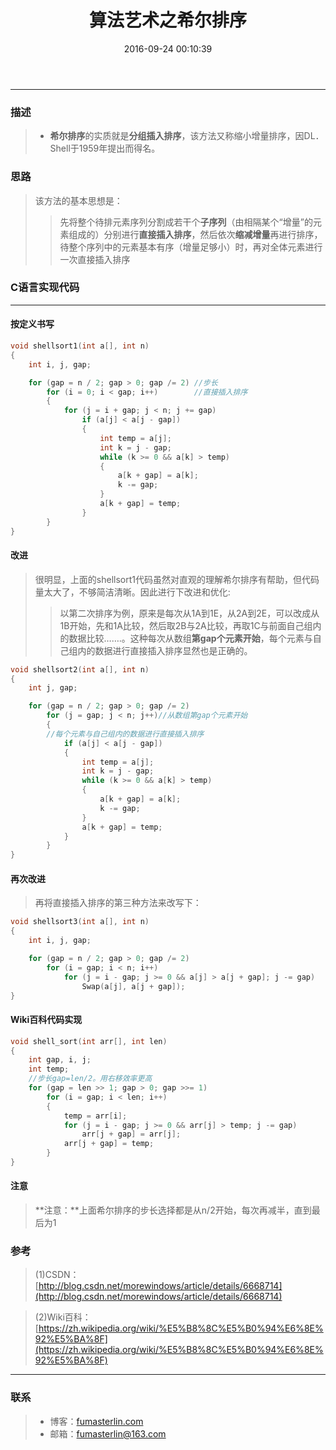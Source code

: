 ﻿---
title: 算法艺术之希尔排序
date: 2016-09-24 00:10:39
tags:
- 算法
---
------


### 描述
> - **希尔排序**的实质就是**分组插入排序**，该方法又称缩小增量排序，因DL．Shell于1959年提出而得名。
<!--more-->



### 思路

> 该方法的基本思想是：
>>先将整个待排元素序列分割成若干个**子序列**（由相隔某个“增量”的元素组成的）分别进行**直接插入排序**，然后依次**缩减增量**再进行排序，待整个序列中的元素基本有序（增量足够小）时，再对全体元素进行一次直接插入排序


### C语言实现代码


----------


#### 按定义书写
```c
void shellsort1(int a[], int n)
{
	int i, j, gap;

	for (gap = n / 2; gap > 0; gap /= 2) //步长  
		for (i = 0; i < gap; i++)        //直接插入排序  
		{
			for (j = i + gap; j < n; j += gap)
				if (a[j] < a[j - gap])
				{
					int temp = a[j];
					int k = j - gap;
					while (k >= 0 && a[k] > temp)
					{
						a[k + gap] = a[k];
						k -= gap;
					}
					a[k + gap] = temp;
				}
		}
}
```
#### 改进

> 很明显，上面的shellsort1代码虽然对直观的理解希尔排序有帮助，但代码量太大了，不够简洁清晰。因此进行下改进和优化:
>> 以第二次排序为例，原来是每次从1A到1E，从2A到2E，可以改成从1B开始，先和1A比较，然后取2B与2A比较，再取1C与前面自己组内的数据比较…….。这种每次从数组**第gap个元素开始**，每个元素与自己组内的数据进行直接插入排序显然也是正确的。

```c
void shellsort2(int a[], int n)
{
	int j, gap;

	for (gap = n / 2; gap > 0; gap /= 2)
		for (j = gap; j < n; j++)//从数组第gap个元素开始  
		{
		//每个元素与自己组内的数据进行直接插入排序  
			if (a[j] < a[j - gap])
			{
				int temp = a[j];
				int k = j - gap;
				while (k >= 0 && a[k] > temp)
				{
					a[k + gap] = a[k];
					k -= gap;
				}
				a[k + gap] = temp;
			}
		}
}
```
#### 再次改进

> 再将直接插入排序的第三种方法来改写下：

```c
void shellsort3(int a[], int n)
{
	int i, j, gap;

	for (gap = n / 2; gap > 0; gap /= 2)
		for (i = gap; i < n; i++)
			for (j = i - gap; j >= 0 && a[j] > a[j + gap]; j -= gap)
				Swap(a[j], a[j + gap]);
}
```

#### Wiki百科代码实现

```c
void shell_sort(int arr[], int len) 
{
	int gap, i, j;
	int temp;
	//步长gap=len/2。用右移效率更高
	for (gap = len >> 1; gap > 0; gap >>= 1)
		for (i = gap; i < len; i++) 
		{
			temp = arr[i];
			for (j = i - gap; j >= 0 && arr[j] > temp; j -= gap)
				arr[j + gap] = arr[j];
			arr[j + gap] = temp;
		}
}
```
#### 注意

> **注意：**上面希尔排序的步长选择都是从n/2开始，每次再减半，直到最后为1

### 参考

> (1)CSDN：[http://blog.csdn.net/morewindows/article/details/6668714](http://blog.csdn.net/morewindows/article/details/6668714)

> (2)Wiki百科：[https://zh.wikipedia.org/wiki/%E5%B8%8C%E5%B0%94%E6%8E%92%E5%BA%8F](https://zh.wikipedia.org/wiki/%E5%B8%8C%E5%B0%94%E6%8E%92%E5%BA%8F)

--------------------------
### 联系 
> - 博客：[fumasterlin.com](www.fumasterlin.com)
> - 邮箱：[fumasterlin@163.com](fumasterlin@163.com)


